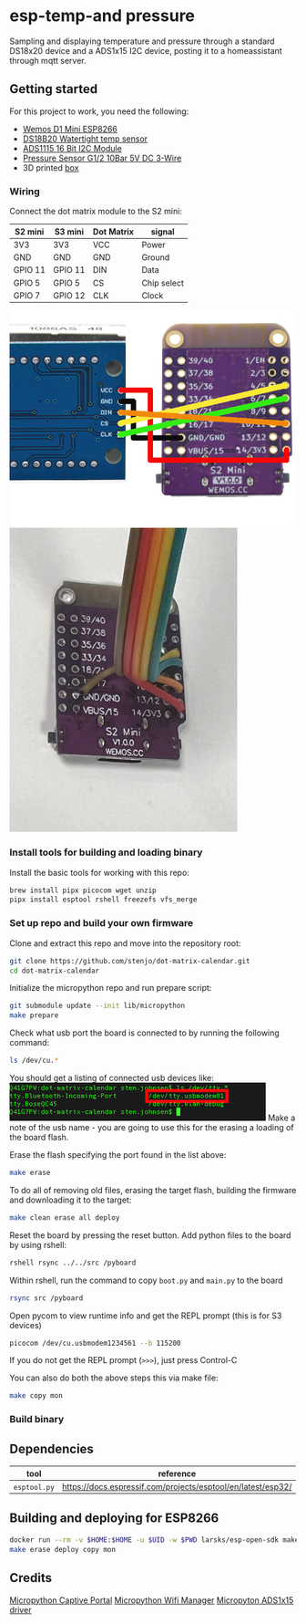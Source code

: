 # esp-temp-and pressure

Sampling and displaying temperature and pressure through a standard DS18x20 device and a ADS1x15 I2C device, posting it to a homeassistant through mqtt server.

## Getting started

For this project to work, you need the following:

- [Wemos D1 Mini ESP8266](https://elkim.no/produkt/d1-mini-nodemcu-4m-bytes-lua-wifi-development-board-esp8266-wemos-type/)
- [DS18B20 Watertight temp sensor](https://elkim.no/produkt/ds18b20-vanntett-digital-temperatursensor/)
- [ADS1115 16 Bit I2C Module](https://www.google.com/search?q=ADS1115+16+Bit+I2C+Module&udm=3)
- [Pressure Sensor G1/2 10Bar 5V DC 3-Wire](https://www.google.com/search?q=Pressure+Sensor+G1/2+10Bar+5V+DC+3-Wire&udm=3)
- 3D printed [box](https://makerworld.com/en/models/171388#profileId-265969)

### Wiring

Connect the dot matrix module to the S2 mini:

| S2 mini | S3 mini | Dot Matrix | signal      |
|---------|---------|------------|-------------|
| 3V3     | 3V3     | VCC        | Power       |
| GND     | GND     | GND        | Ground      |
| GPIO 11 | GPIO 11 | DIN        | Data        |
| GPIO 5  | GPIO 5  | CS         | Chip select |
| GPIO 7  | GPIO 12 | CLK        | Clock       |

![Wiring](resources/wiring.png)
![Soldered](resources/soldered.jpg)

### Install tools for building and loading binary

Install the basic tools for working with this repo:
```bash
brew install pipx picocom wget unzip
pipx install esptool rshell freezefs vfs_merge 
```


### Set up repo and build your own firmware

Clone and extract this repo and move into the repository root:

```bash
git clone https://github.com/stenjo/dot-matrix-calendar.git
cd dot-matrix-calendar
```

Initialize the micropython repo and run prepare script:

```bash
git submodule update --init lib/micropython
make prepare
```

Check what usb port the board is connected to by running the following command:

```bash
ls /dev/cu.*
```

You should get a listing of connected usb devices like:
![usb list](resources/usb-name.png)
Make a note of the usb name - you are going to use this for the erasing a loading of the board flash.

Erase the flash specifying the port found in the list above:

```bash
make erase
```

To do all of removing old files, erasing the target flash, building the firmware and downloading it to the target:

```bash
make clean erase all deploy
```

Reset the board by pressing the reset button.
Add python files to the board by using rshell:

```bash
rshell rsync ../../src /pyboard
```

Within rshell, run the command to copy `boot.py` and `main.py` to the board

```bash
rsync src /pyboard
```

Open pycom to view runtime info and get the REPL prompt (this is for S3 devices)

```bash
picocom /dev/cu.usbmodem1234561 --b 115200
```

If you do not get the REPL prompt (` >>> `), just press Control-C

You can also do both the above steps this via make file:

```bash
make copy mon
```

### Build binary

## Dependencies
| tool            | reference        |
|-----------------|------------------|
| `esptool.py`    | https://docs.espressif.com/projects/esptool/en/latest/esp32/ |



## Building and deploying for ESP8266
```bash
docker run --rm -v $HOME:$HOME -u $UID -w $PWD larsks/esp-open-sdk make clean prepare all PYTHON=python3
make erase deploy copy mon
```



## Credits

[Micropython Captive Portal](https://github.com/amora-labs/micropython-captive-portal.git)
[Micropython Wifi Manager](https://github.com/ferreira-igor/micropython-wifi_manager)
[Micropyton ADS1x15 driver](https://github.com/robert-hh/ads1x15)